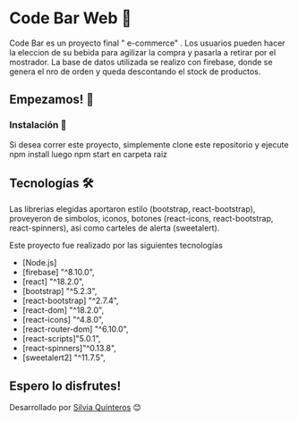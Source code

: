 # Code Bar Web 🍳

Code Bar es un proyecto final " e-commerce" . Los usuarios pueden hacer la eleccion de su bebida para agilizar la compra y pasarla a retirar por el mostrador. La base de datos utilizada se realizo con firebase, donde se genera el nro de orden y queda descontando el stock de productos.


## Empezamos! 🚀

### Instalación 🔧

Si desea correr este proyecto, simplemente clone este repositorio  y ejecute 
npm install luego npm start en carpeta raiz 

## Tecnologías 🛠️

Las librerias  elegidas aportaron estilo (bootstrap, react-bootstrap), proveyeron de simbolos, iconos, botones (react-icons, react-bootstrap, react-spinners), asi como carteles de alerta (sweetalert).

Este proyecto fue realizado por las siguientes tecnologías


* [Node.js]
* [firebase] "^8.10.0",
* [react] "^18.2.0",
* [bootstrap] "^5.2.3",
* [react-bootstrap] "^2.7.4",
* [react-dom] "^18.2.0",
* [react-icons] "^4.8.0",
* [react-router-dom] "^6.10.0",
* [react-scripts]"5.0.1",
* [react-spinners]"^0.13.8",
* [sweetalert2] "^11.7.5",

Espero lo disfrutes!
---
Desarrollado por  [Silvia Quinteros]() 😊